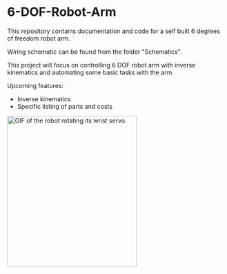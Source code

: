 # 6-DOF-Robot-Arm
This repository contains documentation and code for a self built 6 degrees of freedom robot arm.

Wiring schematic can be found from the folder "Schematics".

This project will focus on controlling 6 DOF robot arm with inverse kinematics and automating some basic tasks with the arm.

Upcoming features:
- Inverse kinematics
- Specific listing of parts and costs

<img src="https://s7.gifyu.com/images/Robot-Wrist-Rotation.gif" width="300" height="350" alt="GIF of the robot rotating its wrist servo.">